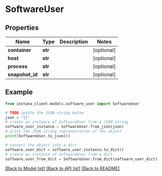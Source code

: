 # SoftwareUser


## Properties

Name | Type | Description | Notes
------------ | ------------- | ------------- | -------------
**container** | **str** |  | [optional] 
**host** | **str** |  | [optional] 
**process** | **str** |  | [optional] 
**snapshot_id** | **str** |  | [optional] 

## Example

```python
from instana_client.models.software_user import SoftwareUser

# TODO update the JSON string below
json = "{}"
# create an instance of SoftwareUser from a JSON string
software_user_instance = SoftwareUser.from_json(json)
# print the JSON string representation of the object
print(SoftwareUser.to_json())

# convert the object into a dict
software_user_dict = software_user_instance.to_dict()
# create an instance of SoftwareUser from a dict
software_user_from_dict = SoftwareUser.from_dict(software_user_dict)
```
[[Back to Model list]](../README.md#documentation-for-models) [[Back to API list]](../README.md#documentation-for-api-endpoints) [[Back to README]](../README.md)



